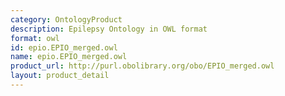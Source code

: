 ```yaml
---
category: OntologyProduct
description: Epilepsy Ontology in OWL format
format: owl
id: epio.EPIO_merged.owl
name: epio.EPIO_merged.owl
product_url: http://purl.obolibrary.org/obo/EPIO_merged.owl
layout: product_detail
---
```

